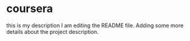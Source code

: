 # coursera
this is my description
I am editing the README file. Adding some more details about the project description.
